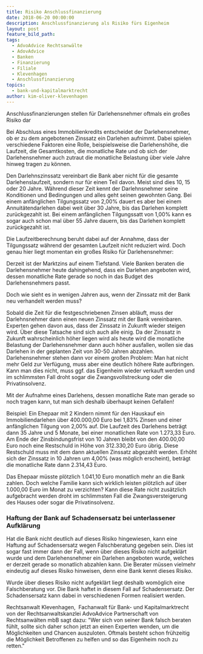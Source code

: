 ```yaml
---
title: Risiko Anschlussfinanzierung
date: 2018-06-20 00:00:00
description: Anschlussfinanzierung als Risiko fürs Eigenheim
layout: post
feature_bild_path:
tags:
  - AdvoAdvice Rechtsanwälte
  - AdovAdvice
  - Banken
  - Finanzierung
  - Filiale
  - Klevenhagen
  - Anschlussfinanzierung
topics:
  - bank-und-kapitalmarktrecht
author: kim-oliver-klevenhagen
---
```


Anschlussfinanzierungen stellen für Darlehensnehmer oftmals ein großes Risiko dar

Bei Abschluss eines Immobilienkredits entscheidet der Darlehensnehmer, ob er zu dem angebotenen Zinssatz ein Darlehen aufnimmt. Dabei spielen verschiedene Faktoren eine Rolle, beispielsweise die Darlehenshöhe, die Laufzeit, die Gesamtkosten, die monatliche Rate und ob sich der Darlehensnehmer auch zutraut die monatliche Belastung über viele Jahre hinweg tragen zu können.

Den Darlehnszinssatz vereinbart die Bank aber nicht für die gesamte Darlehenslaufzeit, sondern nur für einen Teil davon. Meist sind dies 10, 15 oder 20 Jahre. Während dieser Zeit kennt der Darlehnsnehmer seine Konditionen und Bedingungen und alles geht seinen gewohnten Gang. Bei einem anfänglichen Tilgungssatz von 2,00% dauert es aber bei einem Annuitätendarlehen dabei weit über 30 Jahre, bis das Darlehen komplett zurückgezahlt ist. Bei einem anfänglichen Tilgungssatt von 1,00% kann es sogar auch schon mal über 55 Jahre dauern, bis das Darlehen komplett zurückgezahlt ist.

Die Laufzeitberechnung beruht dabei auf der Annahme, dass der Tilgungssatz während der gesamten Laufzeit nicht reduziert wird. Doch genau hier liegt momentan ein großes Risiko für Darlehensnehmer:

Derzeit ist der Marktzins auf einem Tiefstand. Viele Banken beraten die Darlehensnehmer heute dahingehend, dass ein Darlehen angeboten wird, dessen monatliche Rate gerade so noch in das Budget des Darlehensnehmers passt.

Doch wie sieht es in wenigen Jahren aus, wenn der Zinssatz mit der Bank neu verhandelt werden muss?

Sobald die Zeit für die festgeschriebenen Zinsen abläuft, muss der Darlehnsnehmer dann einen neuen Zinssatz mit der Bank vereinbaren. Experten gehen davon aus, dass der Zinssatz in Zukunft wieder steigen wird. Über diese Tatsache sind sich auch alle einig. Da der Zinssatz in Zukunft wahrscheinlich höher liegen wird als heute wird die monatliche Belastung der Darlehensnehmer dann auch höher ausfallen, wollen sie das Darlehen in der geplanten Zeit von 30-50 Jahren abzahlen. Darlehensnehmer stehen dann vor einem großen Problem: Man hat nicht mehr Geld zur Verfügung, muss aber eine deutlich höhere Rate aufbringen. Kann man dies nicht, muss ggf. das Eigenheim wieder verkauft werden und im schlimmsten Fall droht sogar die Zwangsvollstreckung oder die Privatinsolvenz.

Mit der Aufnahme eines Darlehens, dessen monatliche Rate man gerade so noch tragen kann, tut man sich deshalb überhaupt keinen Gefallen!

Beispiel: Ein Ehepaar mit 2 Kindern nimmt für den Hauskauf ein Immobiliendarlehen über 400.000,00 Euro bei 1,83% Zinsen und einer anfänglichen Tilgung von 2,00% auf. Die Laufzeit des Darlehens beträgt dann 35 Jahre und 5 Monate, bei einer monatlichen Rate von 1.273,33 Euro. Am Ende der Zinsbindungsfrist von 10 Jahren bleibt von den 400.00,00 Euro noch eine Restschuld in Höhe von 312.330,20 Euro übrig. Diese Restschuld muss mit dem dann aktuellen Zinssatz abgezahlt werden. Erhöht sich der Zinssatz in 10 Jahren um 4,00% (was möglich erscheint), beträgt die monatliche Rate dann 2.314,43 Euro.

Das Ehepaar müsste plötzlich 1.041,10 Euro monatlich mehr an die Bank zahlen. Doch welche Familie kann sich wirklich leisten plötzlich auf über 1.000,00 Euro im Monat zu verzichten? Kann diese Rate nicht zusätzlich aufgebracht werden droht im schlimmsten Fall die Zwangsversteigerung des Hauses oder sogar die Privatinsolvenz.

### Haftung der Bank auf Schadensersatz bei unterlassener Aufklärung

Hat die Bank nicht deutlich auf dieses Risiko hingewiesen, kann eine Haftung auf Schadensersatz wegen Falschberatung gegeben sein. Dies ist sogar fast immer dann der Fall, wenn über dieses Risiko nicht aufgeklärt wurde und dem Darlehensnehmer ein Darlehen angeboten wurde, welches er derzeit gerade so monatlich abzahlen kann. Die Berater müssen vielmehr eindeutig auf dieses Risiko hinweisen, denn eine Bank kennt dieses Risiko.

Wurde über dieses Risiko nicht aufgeklärt liegt deshalb womöglich eine Falschberatung vor. Die Bank haftet in diesem Fall auf Schadensersatz. Der Schadensersatz kann dabei in verschiedenen Formen realisiert werden.

Rechtsanwalt Klevenhagen,  Fachanwalt für Bank- und Kapitalmarktrecht von der Rechtsanwaltskanzlei AdvoAdvice Partnerschaft von Rechtsanwälten mbB sagt dazu: "Wer sich von seiner Bank falsch beraten fühlt, sollte sich daher schon jetzt an einen Experten wenden, um die Möglichkeiten und Chancen auszuloten. Oftmals besteht schon frühzeitig die Möglichkeit Betroffenen zu helfen und so das Eigenheim noch zu retten."